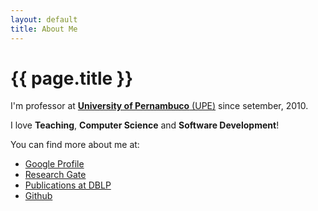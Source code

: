 ```yaml
---
layout: default
title: About Me
---
```


{{ page.title }}
================

I'm professor at [**University of Pernambuco** (UPE)](https://www.upe.br) since setember, 2010.

I love **Teaching**, **Computer Science** and **Software Development**!


You can find more about me at:

- [Google Profile](https://scholar.google.com/citations?user=KXfEQwsAAAAJ&hl=pt-BR&oi=ao)
- [Research Gate](https://www.researchgate.net/profile/Joabe-Jesus)
- [Publications at DBLP](https://dblp.uni-trier.de/pid/51/8339.html)
- [Github](https://github.com/jbjj)
